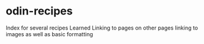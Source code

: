 # odin-recipes

Index for several recipes
Learned Linking to pages on other pages linking to images as well as basic formatting